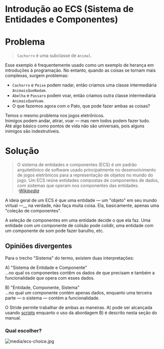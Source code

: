 # Introdução ao ECS (Sistema de Entidades e Componentes)

# Problema
> `Cachorro` é uma subclasse de `Animal`.

Esse exemplo é frequentemente usado como um exemplo de herança
em introduções à programação. No entanto, quando as coisas se tornam mais complexas,
surgem problemas:
- `Cachorro` e `Peixe` podem nadar, então criamos uma classe intermediária `AnimaisQueNadam`.
- `Abelha` e `Passaro` podem voar, então criamos outra classe intermediária `AnimaisQueVoam`.
- O que fazemos agora com o <g id="1">Pato</g2>, que pode fazer ambas as coisas?</g>

Temos o mesmo problema nos jogos eletrônicos.  
Inimigos podem andar, atirar, voar — mas nem todos podem fazer tudo.  
Até algo básico como pontos de vida não são universais, pois alguns inimigos são indestrutíveis.

# Solução


> O sistema de entidades e componentes (ECS) é um padrão arquitetônico de software usado principalmente no desenvolvimento de jogos eletrônicos para a representação de objetos no mundo do jogo. Um ECS reúne entidades compostas de componentes de dados, com sistemas que operam nos componentes das entidades.  
> _-[Wikipedia](https://en.wikipedia.org/wiki/Entity_component_system)_


A ideia geral de um ECS é que uma entidade — um "objeto" em seu mundo virtual —__
na verdade, não faça muita coisa. Ela, basicamente, apenas uma "coleção de componentes".

A seleção de componentes em uma entidade decide o que ela faz.
Uma entidade com um componente de colisão pode colidir, uma entidade com um componente de som pode fazer barulho, etc.

## Opiniões divergentes

Para o trecho "Sistema" do termo, existem duas interpretações:

A) "Sistema de Entidade e Componente"  
...no qual os componentes contêm os dados de que precisam e também a funcionalidade que opera com esses dados.

B) "Entidade, Componente, Sistema"  
...no qual um componente contém apenas dados, enquanto uma terceira parte — o sistema —
contém a funcionalidade.

O Stride permite trabalhar de ambas as maneiras. A) pode ser alcançada usando
[scripts](https://doc.stride3d.net/latest/en/manual/scripts/index.html)
enquanto o uso da abordagem B) é descrito nesta seção do manual.

### Qual escolher?

![media/ecs-choice.jpg](media/ecs-choice.jpg)
